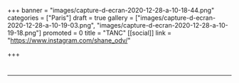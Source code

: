 +++
banner = "images/capture-d-ecran-2020-12-28-a-10-18-44.png"
categories = ["Paris"]
draft = true
gallery = ["images/capture-d-ecran-2020-12-28-a-10-19-03.png", "images/capture-d-ecran-2020-12-28-a-10-19-18.png"]
promoted = 0
title = "TANC"
[[social]]
link = "https://www.instagram.com/shane_odv/"

+++
# 

***